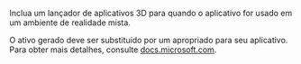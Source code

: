 ﻿Inclua um lançador de aplicativos 3D para quando o aplicativo for usado em um ambiente de realidade mista.

O ativo gerado deve ser substituído por um apropriado para seu aplicativo. Para obter mais detalhes, consulte  [docs.microsoft.com](https://docs.microsoft.com/en-us/windows/mixed-reality/3d-app-launcher-design-guidance).
